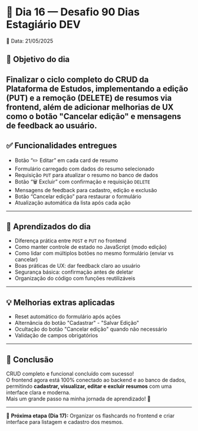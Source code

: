 # 📒 Dia 16 — Desafio 90 Dias Estagiário DEV

📅 Data: 21/05/2025

## 🎯 Objetivo do dia
Finalizar o ciclo completo do CRUD da Plataforma de Estudos, implementando a **edição (PUT)** e a **remoção (DELETE)** de resumos via frontend, além de adicionar melhorias de UX como o botão "Cancelar edição" e mensagens de feedback ao usuário.
---

## ✅ Funcionalidades entregues

- Botão “✏️ Editar” em cada card de resumo
- Formulário carregado com dados do resumo selecionado
- Requisição `PUT` para atualizar o resumo no banco de dados
- Botão “🗑️ Excluir” com confirmação e requisição `DELETE`
- Mensagens de feedback para cadastro, edição e exclusão
- Botão “Cancelar edição” para restaurar o formulário
- Atualização automática da lista após cada ação

---

## 🧠 Aprendizados do dia

- Diferença prática entre `POST` e `PUT` no frontend
- Como manter controle de estado no JavaScript (modo edição)
- Como lidar com múltiplos botões no mesmo formulário (enviar vs cancelar)
- Boas práticas de UX: dar feedback claro ao usuário
- Segurança básica: confirmação antes de deletar
- Organização do código com funções reutilizáveis

---

## 💡 Melhorias extras aplicadas

- Reset automático do formulário após ações
- Alternância do botão "Cadastrar" - "Salvar Edição"
- Ocultação do botão "Cancelar edição" quando não necessário
- Validação de campos obrigatórios

---

## 📌 Conclusão

CRUD completo e funcional concluído com sucesso!  
O frontend agora está 100% conectado ao backend e ao banco de dados, permitindo **cadastrar, visualizar, editar e excluir resumos** com uma interface clara e moderna.  
Mais um grande passo na minha jornada de aprendizado! 🚀

---

📅 **Próxima etapa (Dia 17):**
Organizar os flashcards no frontend e criar interface para listagem e cadastro dos mesmos.
